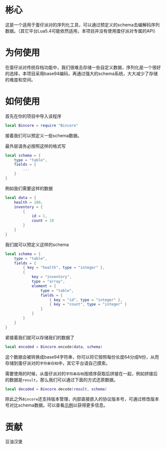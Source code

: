 # 彬心

这是一个适用于蛋仔派对的序列化工具，可以通过预定义的schema去编解码序列数据。（其它平台Lua5.4可能依然适用，本项目并没有使用蛋仔派对专属的API）

# 为何使用

在蛋仔派对传统存档功能中，我们很难去存储一些自定义数据，序列化是一个很好的选择，本项目采用base94编码，再通过强大的schema系统，大大减少了存储的难度和空间。

# 如何使用

首先在你的项目中导入该程序

```lua
local Bincore = require "Bincore"
```

接着我们可以预定义一些schema数据。

最外层请务必按照这样的格式写
```lua
local schema = {
    type = "table",
    fields = {
        ...
    }
}
```

例如我们需要这样的数据
```lua
local data = {
    health = 100,
    inventory = {
        {
            id = 1,
            count = 10
        }
    }
}
```

我们就可以预定义这样的schema
```lua
local schema = {
    type = "table",
    fields = {
        { key = "health", type = "integer" },
        {
            key = "inventory",
            type = "array",
            element = {
                type = "table",
                fields = {
                    { key = "id", type = "integer" },
                    { key = "count", type = "integer" }
                }
            }
        }
    }
}
```
紧接着我们就可以存储我们的数据了

```lua
local encoded = Bincore.encode(data, schema)
```

这个数据会被转换成base94字符串，你可以将它按照每份长度64分成N份，从而存储到蛋仔派对的`字符串存档`中，其它平台请自己摸索。

需要使用的时候，从蛋仔派对的`字符串存档`按顺序获取后拼接在一起，例如拼接后的数据是`result`，那么我们可以通过下面的方式还原数据。

```lua
local decoded = Bincore.decode(result, schema)
```

除此之外`Bincore`还支持版本管理，内部直接嵌入的协议版本号，可通过修改版本号对比schema数据。可以查看[示例](./example.lua)以获得更多信息。

# 贡献

豆油汉堡